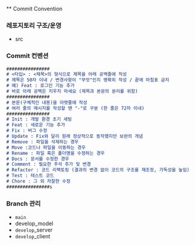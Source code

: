 ** Commit Convention 


### 레포지토리 구조/운영

- src

### Commit 컨벤션

```markdown
################
# <타입> : <제목>의 형식으로 제목을 아래 공백줄에 작성
# 제목은 50자 이내 / 변경사항이 "무엇"인지 명확히 작성 / 끝에 마침표 금지
# 예) Feat : 로그인 기능 추가
# 바로 아래 공백은 지우지 마세요 (제목과 본문의 분리를 위함)
################
# 본문(구체적인 내용)을 아랫줄에 작성
# 여러 줄의 메시지를 작성할 땐 "-"로 구분 (한 줄은 72자 이내)
################
# Init : 개발 환경 초기 세팅
# Feat : 새로운 기능 추가
# Fix : 버그 수정
# Update : Fix와 달리 원래 정상적으로 동작했지만 보완의 개념
# Remove : 파일을 삭제하는 경우
# Move :코드나 파일을 이동하는 경우
# Rename : 파일 혹은 폴더명을 수정하는 경우
# Docs : 문서를 수정한 경우
# Comment : 필요한 주석 추가 및 변경
# Refactor : 코드 리팩토링 (결과의 변경 없이 코드의 구조를 재조정, 가독성을 높임)
# Test : 테스트 코드
# Chore : 그 외 자잘한 수정
################s
```

### Branch 관리

- `main`
- develop_model
- `develop`_server
- `develop`_client
